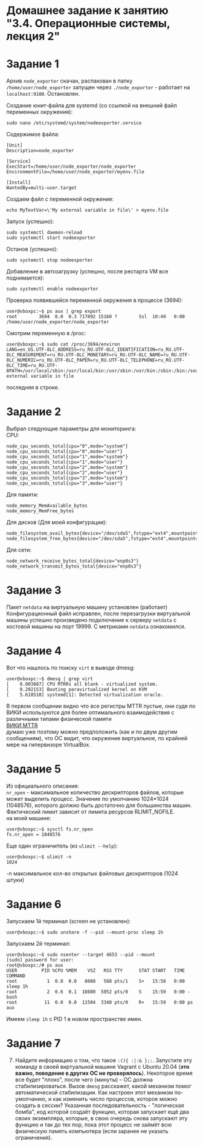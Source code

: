 # Домашнее задание к занятию "3.4. Операционные системы, лекция 2"

# Задание 1  
Архив `node_exporter` скачан, распакован в папку `/home/user/node_exporter`
запущен через `./node_exporter` - работает на `localhost:9100`. Остановлен.

Создание юнит-файла для systemd (со ссылкой на внешний файл переменных окружения):  
~~~
sudo nano /etc/systemd/system/nodeexporter.service
~~~
Содержимое файла:
~~~
[Unit]
Description=node_exporter

[Service]
ExecStart=/home/user/node_exporter/node_exporter
EnvironmentFile=/home/user/node_exporter/myenv.file

[Install]
WantedBy=multi-user.target
~~~
Создаем файл c переменной окружения:  
~~~
echo MyTextVar=\'My external variable in file\' > myenv.file
~~~
Запуск (успешно):
~~~
sudo systemctl daemon-reload
sudo systemctl start nodeexporter
~~~
Останов (успешно):  
~~~
sudo systemctl stop nodeexporter
~~~
Добавление в автозагрузку (успешно, после рестарта VM все поднимается):
~~~
sudo systemctl enable nodeexporter
~~~
Проверка появившейся переменной окружения в процессе (3694):  
~~~
user@vboxpc:~$ ps aux | grep export
root        3694  0.0  0.3 717892 15160 ?        Ssl  10:49   0:00 /home/user/node_exporter/node_exporter
~~~
Смотрим переменную в /proc:  
~~~
user@vboxpc:~$ sudo cat /proc/3694/environ
LANG=en_US.UTF-8LC_ADDRESS=ru_RU.UTF-8LC_IDENTIFICATION=ru_RU.UTF-8LC_MEASUREMENT=ru_RU.UTF-8LC_MONETARY=ru_RU.UTF-8LC_NAME=ru_RU.UTF-8LC_NUMERIC=ru_RU.UTF-8LC_PAPER=ru_RU.UTF-8LC_TELEPHONE=ru_RU.UTF-8LC_TIME=ru_RU.UTF-8PATH=/usr/local/sbin:/usr/local/bin:/usr/sbin:/usr/bin:/sbin:/bin:/snap/binINVOCATION_ID=3b77dc4ebbc2411e9814656e8d335725JOURNAL_STREAM=8:48901MyTextVar=My external variable in file
~~~
последняя в строке.  
# Задание 2
Выбрал следующие параметры для мониторинга:  
CPU:  
~~~
node_cpu_seconds_total{cpu="0",mode="system"}
node_cpu_seconds_total{cpu="0",mode="user"}
node_cpu_seconds_total{cpu="1",mode="system"}
node_cpu_seconds_total{cpu="1",mode="user"}
node_cpu_seconds_total{cpu="2",mode="system"}
node_cpu_seconds_total{cpu="2",mode="user"}
node_cpu_seconds_total{cpu="3",mode="system"}
node_cpu_seconds_total{cpu="3",mode="user"}
~~~
Для памяти:  
~~~
node_memory_MemAvailable_bytes 
node_memory_MemFree_bytes
~~~
Для дисков (Для моей конфигурации):  
~~~
node_filesystem_avail_bytes{device="/dev/sda5",fstype="ext4",mountpoint="/"}
node_filesystem_free_bytes{device="/dev/sda5",fstype="ext4",mountpoint="/"}
~~~
Для сети:
~~~
node_network_receive_bytes_total{device="enp0s3"} 
node_network_transmit_bytes_total{device="enp0s3"}
~~~
# Задание 3
Пакет `netdata` на виртуальную машину установлен (работает)  
Конфигурационный файл исправлен, после перезагрузки виртуальной машины успешно произведено подключение к серверу `netdata` с хостовой машины на порт 19999.
С метриками `netdata` ознакомился.  
# Задание 4
Вот что нашлось по поиску `virt` в выводе dmesg:
~~~
user@vboxpc:~$ dmesg | grep virt
[    0.003887] CPU MTRRs all blank - virtualized system.
[    0.202153] Booting paravirtualized kernel on KVM
[    5.618510] systemd[1]: Detected virtualization oracle.
~~~
В первом сообщении видно что все регистры MTTR пустые, они судя по ВИКИ используются для более оптимального взаимодействия с различными типами физической памяти  
[ВИКИ MTTR](https://ru.wikipedia.org/wiki/MTRR)  
думаю уже поэтому можно предположить (как и по двум другим сообщениям), что ОС видит, что окружение виртуальное, по крайней мере на гипервизоре VirtualBox.
# Задание 5
Из официального описания:  
`nr_open` - максимальное количество дескрипторов файлов, которые может выделить процесс. Значение по умолчанию 1024*1024 (1048576), которого должно быть достаточно для большинства машин. Фактический лимит зависит от лимита ресурсов RLIMIT_NOFILE.  
на моей машине:  
~~~
user@vboxpc:~$ sysctl fs.nr_open
fs.nr_open = 1048576
~~~
Еще один ограничитель (из `ulimit --help`):  
~~~
user@vboxpc:~$ ulimit -n
1024
~~~
-n	максимальное кол-во открытых файловых дескрипторов (1024 штуки)
# Задание 6
Запускаем 1й терминал (screen не установлен):  
~~~
user@vboxpc:~$ sudo unshare -f --pid --mount-proc sleep 1h
~~~
Запускаем 2й терминал:  
~~~
user@vboxpc:~$ sudo nsenter --target 4653 --pid --mount
[sudo] password for user: 
root@vboxpc:/# ps aux
USER         PID %CPU %MEM    VSZ   RSS TTY      STAT START   TIME COMMAND
root           1  0.0  0.0   8088   588 pts/1    S+   15:58   0:00 sleep 1h
root           2  0.6  0.1  10880  5052 pts/0    S    15:59   0:00 -bash
root          11  0.0  0.0  11504  3340 pts/0    R+   15:59   0:00 ps aux
~~~
Имеем `sleep 1h` c PID 1 в новом пространстве имен.
# Задание 7
7. Найдите информацию о том, что такое `:(){ :|:& };:`. Запустите эту команду в своей виртуальной машине Vagrant с Ubuntu 20.04 (**это важно, поведение в других ОС не проверялось**). Некоторое время все будет "плохо", после чего (минуты) – ОС должна стабилизироваться. Вызов `dmesg` расскажет, какой механизм помог автоматической стабилизации. Как настроен этот механизм по-умолчанию, и как изменить число процессов, которое можно создать в сессии?
Указанная последовательность - "логическая бомба", код которой создаёт функцию, которая запускает ещё два своих экземпляра, которые, в свою очередь снова запускают эту функцию и так до тех пор, пока этот процесс не займёт всю физическую память компьютера (если заранее не указать ограничения).
